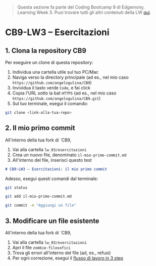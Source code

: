 > Questa sezione fa parte del Coding Bootcamp 9 di Edgemony, Learning Week 3.
> Puoi trovare tutti gli altri contenuti della LW [qui](../lw_03/README.md).

# CB9-LW3 – Esercitazioni

## 1. Clona la repository CB9

Per eseguire un clone di questa repository:

1. Individua una cartella utile sul tuo PC/Mac
1. Naviga verso la directory principale (ad es., nel mio caso
   `https://github.com/angelogulina/CB9`)
1. Invividua il tasto verde `Code`, e fai click
1. Copia l'URL sotto la bat `HTTPS` (ad es., nel mio caso
   `https://github.com/angelogulina/CB9.git`)
1. Sul tuo terminale, esegui il comando:

```bash
git clone <link-alla-tua-repo>
```

## 2. Il mio primo commit

All'interno della tua fork di `CB9,

1. Vai alla cartella `lw_03/esercitazioni`
1. Crea un nuovo file, denominato `il-mio-primo-commit.md`
1. All'interno del file, inserisci questo test

```md
# CB9-LW3 – Esercitazioni: il mio primo commit
```

Adesso, esegui questi comandi dal terminale:

```bash
git status
```

```bash
git add il-mio-primo-commit.md
```

```bash
git commit -m "Aggiungi un file"
```

## 3. Modificare un file esistente

All'interno della tua fork di `CB9,

1. Vai alla cartella `lw_03/esercitazioni`
1. Apri il file `zombie-filosofici`
1. Trova gli errori all'interno del file (ad, es., refusi)
1. Per ogni correzione, esegui il
   [flusso di lavoro in 3 step](https://github.com/dev-edgemony/CB9/blob/main/lw_03/usare-git.md#il-flusso-di-lavoro-git-in-tre-step)
